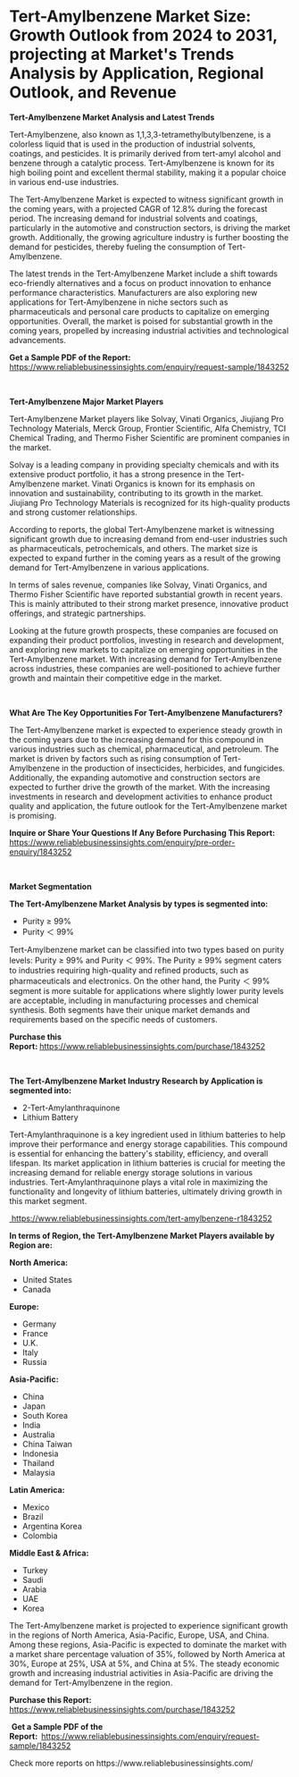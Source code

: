 <p><h1>Tert-Amylbenzene Market Size: Growth Outlook from 2024 to 2031, projecting at Market's Trends Analysis by Application, Regional Outlook, and Revenue</h1></p><p><strong>Tert-Amylbenzene Market Analysis and Latest Trends</strong></p>
<p><p>Tert-Amylbenzene, also known as 1,1,3,3-tetramethylbutylbenzene, is a colorless liquid that is used in the production of industrial solvents, coatings, and pesticides. It is primarily derived from tert-amyl alcohol and benzene through a catalytic process. Tert-Amylbenzene is known for its high boiling point and excellent thermal stability, making it a popular choice in various end-use industries.</p><p>The Tert-Amylbenzene Market is expected to witness significant growth in the coming years, with a projected CAGR of 12.8% during the forecast period. The increasing demand for industrial solvents and coatings, particularly in the automotive and construction sectors, is driving the market growth. Additionally, the growing agriculture industry is further boosting the demand for pesticides, thereby fueling the consumption of Tert-Amylbenzene.</p><p>The latest trends in the Tert-Amylbenzene Market include a shift towards eco-friendly alternatives and a focus on product innovation to enhance performance characteristics. Manufacturers are also exploring new applications for Tert-Amylbenzene in niche sectors such as pharmaceuticals and personal care products to capitalize on emerging opportunities. Overall, the market is poised for substantial growth in the coming years, propelled by increasing industrial activities and technological advancements.</p></p>
<p><strong>Get a Sample PDF of the Report:&nbsp;</strong> <a href="https://www.reliablebusinessinsights.com/enquiry/request-sample/1843252">https://www.reliablebusinessinsights.com/enquiry/request-sample/1843252</a></p>
<p>&nbsp;</p>
<p><strong>Tert-Amylbenzene Major Market Players</strong></p>
<p><p>Tert-Amylbenzene Market players like Solvay, Vinati Organics, Jiujiang Pro Technology Materials, Merck Group, Frontier Scientific, Alfa Chemistry, TCI Chemical Trading, and Thermo Fisher Scientific are prominent companies in the market. </p><p>Solvay is a leading company in providing specialty chemicals and with its extensive product portfolio, it has a strong presence in the Tert-Amylbenzene market. Vinati Organics is known for its emphasis on innovation and sustainability, contributing to its growth in the market. Jiujiang Pro Technology Materials is recognized for its high-quality products and strong customer relationships. </p><p>According to reports, the global Tert-Amylbenzene market is witnessing significant growth due to increasing demand from end-user industries such as pharmaceuticals, petrochemicals, and others. The market size is expected to expand further in the coming years as a result of the growing demand for Tert-Amylbenzene in various applications.</p><p>In terms of sales revenue, companies like Solvay, Vinati Organics, and Thermo Fisher Scientific have reported substantial growth in recent years. This is mainly attributed to their strong market presence, innovative product offerings, and strategic partnerships. </p><p>Looking at the future growth prospects, these companies are focused on expanding their product portfolios, investing in research and development, and exploring new markets to capitalize on emerging opportunities in the Tert-Amylbenzene market. With increasing demand for Tert-Amylbenzene across industries, these companies are well-positioned to achieve further growth and maintain their competitive edge in the market.</p></p>
<p>&nbsp;</p>
<p><strong>What Are The Key Opportunities For Tert-Amylbenzene Manufacturers?</strong></p>
<p><p>The Tert-Amylbenzene market is expected to experience steady growth in the coming years due to the increasing demand for this compound in various industries such as chemical, pharmaceutical, and petroleum. The market is driven by factors such as rising consumption of Tert-Amylbenzene in the production of insecticides, herbicides, and fungicides. Additionally, the expanding automotive and construction sectors are expected to further drive the growth of the market. With the increasing investments in research and development activities to enhance product quality and application, the future outlook for the Tert-Amylbenzene market is promising.</p></p>
<p><strong>Inquire or Share Your Questions If Any Before Purchasing This Report:</strong> <a href="https://www.reliablebusinessinsights.com/enquiry/pre-order-enquiry/1843252">https://www.reliablebusinessinsights.com/enquiry/pre-order-enquiry/1843252</a></p>
<p>&nbsp;</p>
<p><strong>Market Segmentation</strong></p>
<p><strong>The Tert-Amylbenzene Market Analysis by types is segmented into:</strong></p>
<p><ul><li>Purity ≥ 99%</li><li>Purity ＜ 99%</li></ul></p>
<p><p>Tert-Amylbenzene market can be classified into two types based on purity levels: Purity ≥ 99% and Purity ＜ 99%. The Purity ≥ 99% segment caters to industries requiring high-quality and refined products, such as pharmaceuticals and electronics. On the other hand, the Purity ＜ 99% segment is more suitable for applications where slightly lower purity levels are acceptable, including in manufacturing processes and chemical synthesis. Both segments have their unique market demands and requirements based on the specific needs of customers.</p></p>
<p><strong>Purchase this Report:&nbsp;</strong><a href="https://www.reliablebusinessinsights.com/purchase/1843252">https://www.reliablebusinessinsights.com/purchase/1843252</a></p>
<p>&nbsp;</p>
<p><strong>The Tert-Amylbenzene Market Industry Research by Application is segmented into:</strong></p>
<p><ul><li>2-Tert-Amylanthraquinone</li><li>Lithium Battery</li></ul></p>
<p><p>Tert-Amylanthraquinone is a key ingredient used in lithium batteries to help improve their performance and energy storage capabilities. This compound is essential for enhancing the battery's stability, efficiency, and overall lifespan. Its market application in lithium batteries is crucial for meeting the increasing demand for reliable energy storage solutions in various industries. Tert-Amylanthraquinone plays a vital role in maximizing the functionality and longevity of lithium batteries, ultimately driving growth in this market segment.</p></p>
<p><a href="https://www.reliablebusinessinsights.com/tert-amylbenzene-r1843252">&nbsp;https://www.reliablebusinessinsights.com/tert-amylbenzene-r1843252</a></p>
<p><strong>In terms of Region, the Tert-Amylbenzene Market Players available by Region are:</strong></p>
<p>
    <p> <strong> North America: </strong>
        <ul>
            <li>United States</li>
            <li>Canada</li>
        </ul>
        </p> 
    <p> <strong> Europe: </strong>
        <ul>
            <li>Germany</li>
            <li>France</li>
            <li>U.K.</li>
            <li>Italy</li>
            <li>Russia</li>
        </ul>
        </p> 
    <p> <strong> Asia-Pacific: </strong>
        <ul>
            <li>China</li>
            <li>Japan</li>
            <li>South Korea</li>
            <li>India</li>
            <li>Australia</li>
            <li>China Taiwan</li>
            <li>Indonesia</li>
            <li>Thailand</li>
            <li>Malaysia</li>
        </ul>
        </p> 
    <p> <strong> Latin America: </strong>
        <ul>
            <li>Mexico</li>
            <li>Brazil</li>
            <li>Argentina Korea</li>
            <li>Colombia</li>
        </ul>
        </p> 
    <p> <strong> Middle East & Africa: </strong>
        <ul>
            <li>Turkey</li>
            <li>Saudi</li>
            <li>Arabia</li>
            <li>UAE</li>
            <li>Korea</li>
        </ul>
    </p>
    </p>
<p><p>The Tert-Amylbenzene market is projected to experience significant growth in the regions of North America, Asia-Pacific, Europe, USA, and China. Among these regions, Asia-Pacific is expected to dominate the market with a market share percentage valuation of 35%, followed by North America at 30%, Europe at 25%, USA at 5%, and China at 5%. The steady economic growth and increasing industrial activities in Asia-Pacific are driving the demand for Tert-Amylbenzene in the region.</p></p>
<p><strong>Purchase this Report: </strong><a href="https://www.reliablebusinessinsights.com/purchase/1843252">https://www.reliablebusinessinsights.com/purchase/1843252</a></p>
<p>&nbsp;<strong>Get a Sample PDF of the Report:&nbsp;&nbsp;</strong><a href="https://www.reliablebusinessinsights.com/enquiry/request-sample/1843252">https://www.reliablebusinessinsights.com/enquiry/request-sample/1843252</a></p>
<p><strong></strong></p>
<p>Check more reports on https://www.reliablebusinessinsights.com/</p>